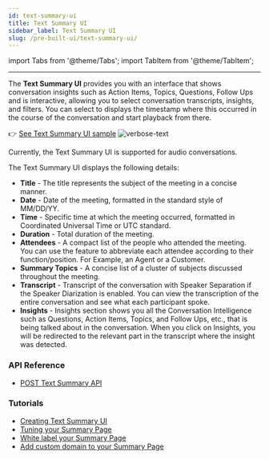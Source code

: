 ```yaml
---
id: text-summary-ui
title: Text Summary UI
sidebar_label: Text Summary UI
slug: /pre-built-ui/text-summary-ui/
---
```


import Tabs from '@theme/Tabs';
import TabItem from '@theme/TabItem';

---

The **Text Summary UI** provides you with an interface that shows conversation insights such as Action Items, Topics, Questions, Follow Ups and is interactive, allowing you to select conversation transcripts, insights, and filters. 
You can select to displays the timestamp where this occurred in the course of the conversation and start playback from there.

👉 [See Text Summary UI sample](https://meetinginsights.symbl.ai/meeting/#/eyJzZXNzaW9uSWQiOiI1NDg4MzI2NjE1MjM2NjA4IiwicmVhZE9ubHkiOnRydWUsImhpZGVTaGFyZUJ1dHRvbiI6ZmFsc2UsImFuYWx5dGljc1ZlbmRvcnMiOlt7ImlkIjoiNjMwMzc4NTg5NTg1NDA4MCIsInR5cGUiOiJhbmFseXRpY3MiLCJuYW1lIjoiU2VnbWVudCIsImtleSI6Imtyclg1WjdKS09MV0RERURwMnNnWjJRSEo0R09odFNBIn1dLCJmYXZpY29uIjoiaHR0cHM6Ly9zeW1ibHNhbml0eWRhdGEuczMudXMtZWFzdC0yLmFtYXpvbmF3cy5jb20vc3ltYmwtZmF2aWNvbi5wbmciLCJsb2dvIjoiaHR0cHM6Ly9zeW1ibHNhbml0eWRhdGEuczMudXMtZWFzdC0yLmFtYXpvbmF3cy5jb20vc3ltYmwtbG9nby5wbmcifQ..?o=eyJhbGciOiJIUzI1NiIsInR5cCI6IkpXVCJ9.eyJpZCI6IjU0ODgzMjY2MTUyMzY2MDgiLCJpYXQiOjE2MzY2Mjk2MDZ9.UNjq6Vs3UoBLULADrlH6YtYzKYFtcxXQ5DLcWR41UiA)
![verbose-text](/img/verbose-text-demo.png)

Currently, the Text Summary UI is supported for audio conversations.

The Text Summary UI displays the following details:

- **Title** - The title represents the subject of the meeting in a concise manner.
- **Date** - Date of the meeting, formatted in the standard style of MM/DD/YY.
- **Time** - Specific time at which the meeting occurred, formatted in Coordinated Universal Time or UTC standard.
- **Duration** - Total duration of the meeting.
- **Attendees** - A compact list of the people who attended the meeting. You can use the feature to abbreviate each attendee according to their function/position. For Example, an Agent or a Customer.
- **Summary Topics** - A concise list of a cluster of subjects discussed throughout the meeting.
- **Transcript** - Transcript of the conversation with Speaker Separation if the Speaker Diarization is enabled. You can view the transcription of the entire conversation and see what each participant spoke. 
- **Insights** - Insights section shows you all the Conversation Intelligence such as Questions, Action Items, Topics, and Follow Ups, etc., that is being talked about in the conversation. When you click on Insights, you will be redirected to the relevant part in the transcript where the insight was detected.


### API Reference
- [POST Text Summary API](/docs/api-reference/experience-api/post-text-summary-ui)

### Tutorials
- [Creating Text Summary UI](/docs/tutorials/pre-built-summary-ui/creating-text-summary-ui)
- [Tuning your Summary Page](/docs/pre-built-ui/tuning-summary-page)
- [White label your Summary Page](/docs/tutorials/pre-built-summary-ui/whitelabeling-summary-ui)
- [Add custom domain to your Summary Page](/docs/tutorials/pre-built-summary-ui/custom-domain)